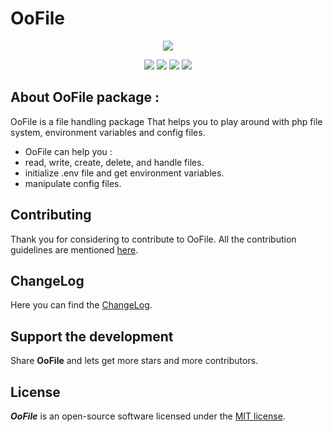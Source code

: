 # OoFile

<p align="center">
  <img src="https://user-images.githubusercontent.com/18489496/64043047-a01d8200-cb63-11e9-86e3-6a9e4ee374b3.png">
</p>

<p align="center">
  <img src="https://img.shields.io/badge/Licence-MIT-ffd32a.svg">
  <img src="https://img.shields.io/badge/PHP-7.3-green.svg">
  <img src="https://img.shields.io/badge/Version-0.1.0-f53b57.svg">
  <img src="https://img.shields.io/badge/coverage-50%25-blue.svg">
 </p>

## About OoFile package :

OoFile is a file handling package That helps you to play around with php file system, environment variables and config files.
- OoFile can help you :
 - read, write, create, delete, and handle files.
 - initialize .env file and get environment variables.
 - manipulate config files.

## Contributing

Thank you for considering to contribute to OoFile. All the contribution guidelines are mentioned [here](CONTRIBUTE.md).

## ChangeLog

Here you can find the [ChangeLog](CHANGELOG.md).

## Support the development

Share **OoFile** and lets get more stars and more contributors.

## License

***OoFile*** is an open-source software licensed under the [MIT license](LICENSE).

